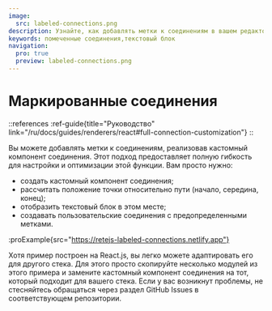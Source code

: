 ```yaml
---
image:
  src: labeled-connections.png
description: Узнайте, как добавлять метки к соединениям в вашем редакторе узлов с помощью этого примера специального компонента соединения. Рассчитайте положение точки относительно пути и отобразите текстовый блок в этом месте.
keywords: помеченные соединения,текстовый блок
navigation:
  pro: true
  preview: labeled-connections.png
---
```


# Маркированные соединения

::references
:ref-guide{title="Руководство" link="/ru/docs/guides/renderers/react#full-connection-customization"}
::

Вы можете добавлять метки к соединениям, реализовав кастомный компонент соединения. Этот подход предоставляет полную гибкость для настройки и оптимизации этой функции. Вам просто нужно:

- создать кастомный компонент соединения;
- рассчитать положение точки относительно пути (начало, середина, конец);
- отобразить текстовый блок в этом месте;
- создавать пользовательские соединения с предопределенными метками.

:proExample{src="https://retejs-labeled-connections.netlify.app"}

Хотя пример построен на React.js, вы легко можете адаптировать его для другого стека. Для этого просто скопируйте несколько модулей из этого примера и замените кастомный компонент соединения на тот, который подходит для вашего стека. Если у вас возникнут проблемы, не стесняйтесь обращаться через раздел GitHub Issues в соответствующем репозитории.
